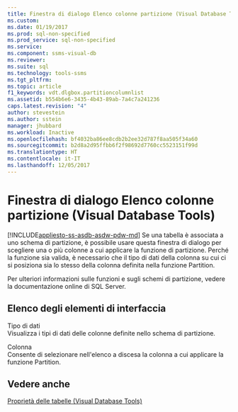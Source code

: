 ```yaml
---
title: Finestra di dialogo Elenco colonne partizione (Visual Database Tools) | Microsoft Docs
ms.custom: 
ms.date: 01/19/2017
ms.prod: sql-non-specified
ms.prod_service: sql-non-specified
ms.service: 
ms.component: ssms-visual-db
ms.reviewer: 
ms.suite: sql
ms.technology: tools-ssms
ms.tgt_pltfrm: 
ms.topic: article
f1_keywords: vdt.dlgbox.partitioncolumnlist
ms.assetid: b554b6e6-3435-4b43-89ab-7a4c7a241236
caps.latest.revision: "4"
author: stevestein
ms.author: sstein
manager: jhubbard
ms.workload: Inactive
ms.openlocfilehash: bf4032ba86ee8cdb2b2ee32d787f8aa505f34a60
ms.sourcegitcommit: b2d8a2d95ffbb6f2f98692d7760cc5523151f99d
ms.translationtype: HT
ms.contentlocale: it-IT
ms.lasthandoff: 12/05/2017
---
```

# <a name="partition-column-list-dialog-box-visual-database-tools"></a>Finestra di dialogo Elenco colonne partizione (Visual Database Tools)
[!INCLUDE[appliesto-ss-asdb-asdw-pdw-md](../../includes/appliesto-ss-asdb-asdw-pdw-md.md)] Se una tabella è associata a uno schema di partizione, è possibile usare questa finestra di dialogo per scegliere una o più colonne a cui applicare la funzione di partizione. Perché la funzione sia valida, è necessario che il tipo di dati della colonna su cui ci si posiziona sia lo stesso della colonna definita nella funzione Partition.  
  
Per ulteriori informazioni sulle funzioni e sugli schemi di partizione, vedere la documentazione online di SQL Server.  
  
## <a name="uielement-list"></a>Elenco degli elementi di interfaccia  
Tipo di dati  
Visualizza i tipi di dati delle colonne definite nello schema di partizione.  
  
Colonna  
Consente di selezionare nell'elenco a discesa la colonna a cui applicare la funzione Partition.  
  
## <a name="see-also"></a>Vedere anche  
[Proprietà delle tabelle &#40;Visual Database Tools&#41;](../../ssms/visual-db-tools/table-properties-visual-database-tools.md)  
  
